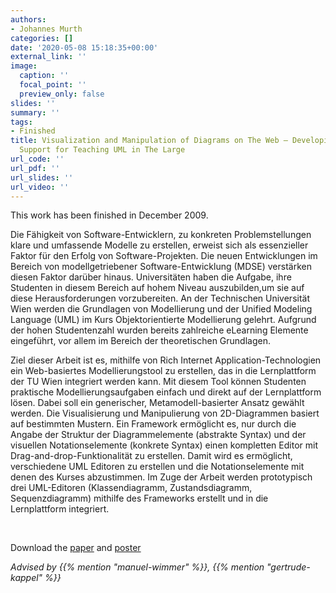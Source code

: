 ```yaml
---
authors:
- Johannes Murth
categories: []
date: '2020-05-08 15:18:35+00:00'
external_link: ''
image:
  caption: ''
  focal_point: ''
  preview_only: false
slides: ''
summary: ''
tags:
- Finished
title: Visualization and Manipulation of Diagrams on The Web – Developing e-Learning
  Support for Teaching UML in The Large
url_code: ''
url_pdf: ''
url_slides: ''
url_video: ''
---
```


This work has been finished in December 2009.

Die Fähigkeit von Software-Entwicklern, zu konkreten Problemstellungen klare und umfassende Modelle zu erstellen, erweist sich als essenzieller Faktor für den Erfolg von Software-Projekten. Die neuen Entwicklungen im Bereich von modellgetriebener Software-Entwicklung (MDSE) verstärken diesen Faktor darüber hinaus. Universitäten haben die Aufgabe, ihre Studenten in diesem Bereich auf hohem Niveau auszubilden,um sie auf diese Herausforderungen vorzubereiten. An der Technischen Universität Wien werden die Grundlagen von Modellierung und der Unified Modeling Language (UML) im Kurs Objektorientierte Modellierung gelehrt. Aufgrund der hohen Studentenzahl wurden bereits zahlreiche eLearning Elemente eingeführt, vor allem im Bereich der theoretischen Grundlagen.

Ziel dieser Arbeit ist es, mithilfe von Rich Internet Application-Technologien ein Web-basiertes Modellierungstool zu erstellen, das in die Lernplattform der TU Wien integriert werden kann. Mit diesem Tool können Studenten praktische Modellierungsaufgaben einfach und direkt auf der Lernplattform lösen. Dabei soll ein generischer, Metamodell-basierter Ansatz gewählt werden. Die Visualisierung und Manipulierung von 2D-Diagrammen basiert auf bestimmten Mustern. Ein Framework ermöglicht es, nur durch die Angabe der Struktur der Diagrammelemente (abstrakte Syntax) und der visuellen Notationselemente (konkrete Syntax) einen kompletten Editor mit Drag-and-drop-Funktionalität zu erstellen. Damit wird es ermöglicht, verschiedene UML Editoren zu erstellen und die Notationselemente mit denen des Kurses abzustimmen. Im Zuge der Arbeit werden prototypisch drei UML-Editoren (Klassendiagramm, Zustandsdiagramm, Sequenzdiagramm) mithilfe des Frameworks erstellt und in die Lernplattform integriert.

&nbsp;

 Download the [paper](https://www.big.tuwien.ac.at/app/uploads/2016/10/Murth_paper.pdf) and [poster](https://www.big.tuwien.ac.at/app/uploads/2016/10/Murth_poster.pdf)

*Advised by {{% mention "manuel-wimmer" %}}, {{% mention "gertrude-kappel" %}}*